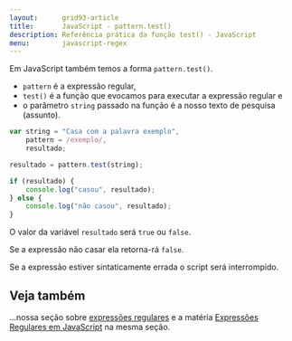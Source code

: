```yaml
---
layout:      grid93-article
title:       JavaScript - pattern.test()
description: Referência prática da função test() - JavaScript
menu:        javascript-regex
---
```


Em JavaScript também temos a forma `pattern.test()`.

- `pattern` é a expressão regular,
- `test()` é a função que evocamos para executar a expressão regular e
- o parâmetro `string` passado na função é a nosso texto de pesquisa (assunto).

```javascript
var string = "Casa com a palavra exemplo",
    pattern = /exemplo/,
    resultado;

resultado = pattern.test(string);

if (resultado) {
    console.log("casou", resultado);
} else {
    console.log("não casou", resultado);
}
```

O valor da variável `resultado` será `true` ou `false`.

Se a expressão não casar ela retorna-rá `false`.

Se a expressão estiver sintaticamente errada o script será interrompido.


Veja também
---

...nossa seção sobre [expressões regulares](/regex/) e a matéria [Expressões Regulares em JavaScript](/regex/javascript-expressoes-regulares/)
na mesma seção.